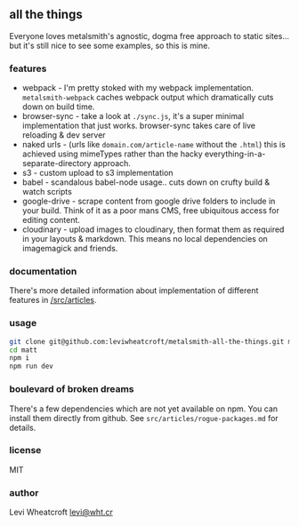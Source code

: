

## all the things

Everyone loves metalsmith's agnostic, dogma free approach to static sites... but it's still nice to see some examples, so this is mine.

### features

 * webpack - I'm pretty stoked with my webpack implementation. `metalsmith-webpack` caches webpack output which dramatically cuts down on build time.
 * browser-sync - take a look at `./sync.js`, it's a super minimal implementation that just works. browser-sync takes care of live reloading & dev server
 * naked urls - (urls like `domain.com/article-name` without the `.html`) this is achieved using mimeTypes rather than the hacky everything-in-a-separate-directory approach.
 * s3 - custom upload to s3 implementation
 * babel - scandalous babel-node usage.. cuts down on crufty build & watch scripts
 * google-drive - scrape content from google drive folders to include in your build. Think of it as a poor mans CMS, free ubiquitous access for editing content.
 * cloudinary - upload images to cloudinary, then format them as required in your layouts & markdown. This means no local dependencies on imagemagick and friends.

### documentation

There's more detailed information about implementation of different features in [/src/articles][/src/articles].

### usage

```bash
git clone git@github.com:leviwheatcroft/metalsmith-all-the-things.git matt
cd matt
npm i
npm run dev
```

### boulevard of broken dreams

There's a few dependencies which are not yet available on npm. You can install them directly from github. See `src/articles/rogue-packages.md` for details.

### license

MIT

### author

Levi Wheatcroft <levi@wht.cr>

[/src/articles]: https://github.com/leviwheatcroft/metalsmith-all-the-things/tree/master/src/articles
